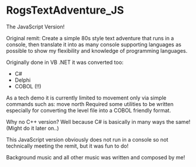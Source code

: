 # RogsTextAdventure_JS
The JavaScript Version!

Original remit:
Create a simple 80s style text adventure that runs in a console, then translate it into
as many console supporting languages as possible to show my flexibility and knowledge
of programming languages.

Originally done in VB .NET it was converted too:
- C#
- Delphi
- COBOL (!!)

As a tech demo it is currently limited to movement only via simple commands such as: move north
Required some utilities to be written especially for converting the level file into a COBOL
friendly format.

Why no C++ version? Well because C# is basically in many ways the same! (Might do it later on..)

This JavaScript version obviously does not run in a console so not technically meeting
the remit, but it was fun to do!

Background music and all other music was written and composed by me!

